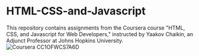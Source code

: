# HTML-CSS-and-Javascript
This repository contains assignments from the Coursera course "HTML, CSS, and Javascript for Web Developers," instructed by Yaakov Chaikin, an Adjunct Professor at Johns Hopkins University.  
![Coursera CC1OFWCS7A6D](https://github.com/user-attachments/assets/52340694-c83b-456f-a35d-d36b3bd30ca3)  
